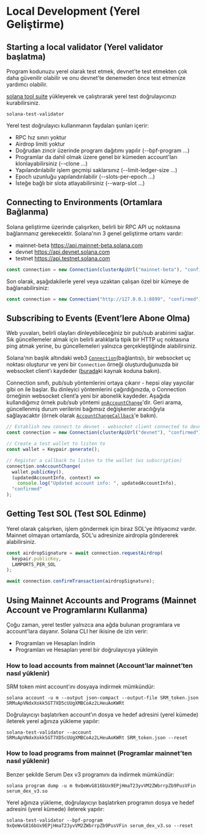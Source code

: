 # Local Development (Yerel Geliştirme)

## Starting a local validator (Yerel validator başlatma)

Program kodunuzu yerel olarak test etmek, devnet'te test etmekten çok daha güvenilir olabilir ve onu devnet'te denemeden önce test etmenize yardımcı olabilir.

[solana tool suite](/getting-started/installation.md#install-cli) yükleyerek ve çalıştırarak yerel test doğrulayıcınızı kurabilirsiniz.

```console
solana-test-validator
```

Yerel test doğrulayıcı kullanmanın faydaları şunları içerir:

- RPC hız sınırı yoktur
- Airdrop limiti yoktur
- Doğrudan zincir üzerinde program dağıtımı yapılır (--bpf-program ...)
- Programlar da dahil olmak üzere genel bir kümeden account'ları klonlayabilirsiniz (--clone ...)
- Yapılandırılabilir işlem geçmişi saklarsınız (--limit-ledger-size ...)
- Epoch uzunluğu yapılandırılabilir (--slots-per-epoch ...)
- İsteğe bağlı bir slota atlayabilirsiniz (--warp-slot ...)

## Connecting to Environments (Ortamlara Bağlanma)

Solana geliştirme üzerinde çalışırken, belirli bir RPC API uç noktasına bağlanmanız gerekecektir. Solana'nın 3 genel geliştirme ortamı vardır:

- mainnet-beta https://api.mainnet-beta.solana.com
- devnet https://api.devnet.solana.com
- testnet https://api.testnet.solana.com

```ts
const connection = new Connection(clusterApiUrl("mainnet-beta"), "confirmed");

```

Son olarak, aşağıdakilerle yerel veya uzaktan çalışan özel bir kümeye de bağlanabilirsiniz:

```ts
const connection = new Connection("http://127.0.0.1:8899", "confirmed");
```

## Subscribing to Events (Event’lere Abone Olma)

Web yuvaları, belirli olayları dinleyebileceğiniz bir pub/sub arabirimi sağlar. Sık güncellemeler almak için belirli aralıklarla tipik bir HTTP uç noktasına ping atmak yerine, bu güncellemeleri yalnızca gerçekleştiğinde alabilirsiniz.

Solana'nın başlık altındaki web3 [`Connection`](https://solana-labs.github.io/solana-web3.js/classes/Connection.html)(bağlantıs)ı, bir websocket uç noktası oluşturur ve yeni bir `Connection` örneği oluşturduğunuzda bir websocket client’ı kaydeder ([burada](https://github.com/solana-labs/solana-web3.js/blob/45923ca00e4cc1ed079d8e55ecbee83e5b4dc174/src/connection.ts#L2100)ki kaynak koduna bakın).

Connection sınıfı, pub/sub yöntemlerini ortaya çıkarır - hepsi olay yayıcılar gibi on ile başlar. Bu dinleyici yöntemlerini çağırdığınızda, o Connection örneğinin websocket client’a yeni bir abonelik kaydeder. Aşağıda kullandığımız örnek pub/sub yöntemi [`onAccountChange`](https://solana-labs.github.io/solana-web3.js/classes/Connection.html#onAccountChange)'dir. Geri arama, güncellenmiş durum verilerini bağımsız değişkenler aracılığıyla sağlayacaktır (örnek olarak [`AccountChangeCallback`](https://solana-labs.github.io/solana-web3.js/modules.html#AccountChangeCallback)'e bakın).

```ts
// Establish new connect to devnet - websocket client connected to devnet will also be registered here
const connection = new Connection(clusterApiUrl("devnet"), "confirmed");

// Create a test wallet to listen to
const wallet = Keypair.generate();

// Register a callback to listen to the wallet (ws subscription)
connection.onAccountChange(
  wallet.publicKey(),
  (updatedAccountInfo, context) =>
    console.log("Updated account info: ", updatedAccountInfo),
  "confirmed"
);
```

## Getting Test SOL (Test SOL Edinme)

Yerel olarak çalışırken, işlem göndermek için biraz SOL'ye ihtiyacınız vardır. Mainnet olmayan ortamlarda, SOL'u adresinize airdropla göndererek alabilirsiniz.

```ts
const airdropSignature = await connection.requestAirdrop(
  keypair.publicKey,
  LAMPORTS_PER_SOL
);

await connection.confirmTransaction(airdropSignature);
```


## Using Mainnet Accounts and Programs (Mainnet Account ve Programlarını Kullanma)

Çoğu zaman, yerel testler yalnızca ana ağda bulunan programlara ve account'lara dayanır. Solana CLI her ikisine de izin verir:

* Programları ve Hesapları İndirin
* Programları ve Hesapları yerel bir doğrulayıcıya yükleyin

### How to load accounts from mainnet (Account’lar mainnet’ten nasıl yüklenir)

SRM token mint account’ını dosyaya indirmek mümkündür:

```
solana account -u m --output json-compact --output-file SRM_token.json SRMuApVNdxXokk5GT7XD5cUUgXMBCoAz2LHeuAoKWRt

```

Doğrulayıcıyı başlatırken account'ın dosya ve hedef adresini (yerel kümede) ileterek yerel ağınıza yükleme yapılır:

```
solana-test-validator --account SRMuApVNdxXokk5GT7XD5cUUgXMBCoAz2LHeuAoKWRt SRM_token.json --reset

```

### How to load programs from mainnet (Programlar mainnet’ten nasıl yüklenir)

Benzer şekilde Serum Dex v3 programını da indirmek mümkündür:

```
solana program dump -u m 9xQeWvG816bUx9EPjHmaT23yvVM2ZWbrrpZb9PusVFin serum_dex_v3.so

```

Yerel ağınıza yükleme, doğrulayıcıyı başlatırken programın dosya ve hedef adresini (yerel kümede) ileterek yapılır:

```
solana-test-validator --bpf-program 9xQeWvG816bUx9EPjHmaT23yvVM2ZWbrrpZb9PusVFin serum_dex_v3.so --reset

```

